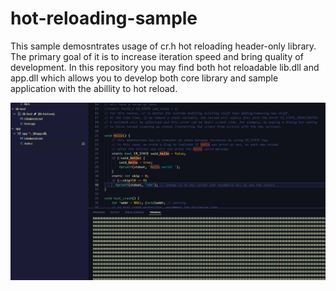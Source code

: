 # hot-reloading-sample

This sample demosntrates usage of cr.h hot reloading header-only library. The primary goal of it is to increase iteration speed and bring quality of development.
In this repository you may find both hot reloadable lib.dll and app.dll which allows you to develop both core library and sample application with the abillity to hot reload. 


![Sample](Animation.gif)